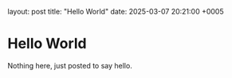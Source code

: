layout: post
title: "Hello World"
date: 2025-03-07 20:21:00 +0005

# Hello World
Nothing here, just posted to say hello.

